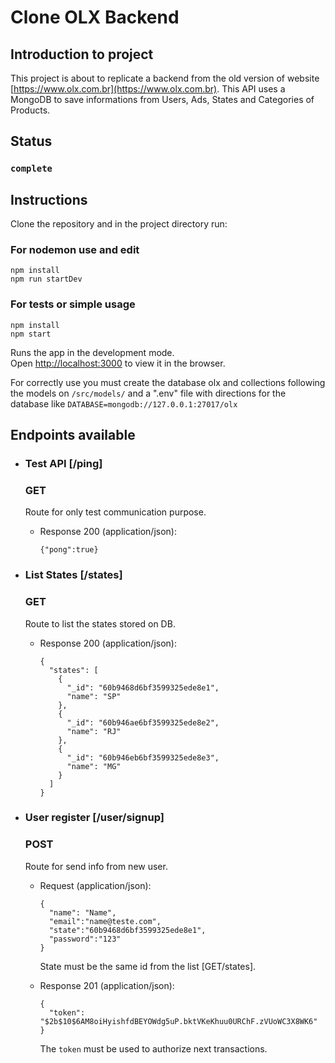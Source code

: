 # Clone OLX Backend

## Introduction to project

This project is about to replicate a backend from the old version of website [https://www.olx.com.br](https://www.olx.com.br). This API uses a MongoDB to save informations from Users, Ads, States and Categories of Products.

## Status 

### `complete`

## Instructions

Clone the repository and in the project directory run:


### For nodemon use and edit

```
npm install
npm run startDev
```


### For tests or simple usage

```
npm install
npm start
```

Runs the app in the development mode.\
Open [http://localhost:3000](http://localhost:3000) to view it in the browser.

For correctly use you must create the database olx and collections following the models on `/src/models/` and a ".env" file with directions for the database like  `DATABASE=mongodb://127.0.0.1:27017/olx`

## Endpoints available

+ ### Test API [/ping]
  ### GET
  Route for only test communication purpose.
  + Response 200 (application/json):
    ``` 
    {"pong":true}
    ```

+ ### List States [/states]
  ### GET
  Route to list the states stored on DB.
  + Response 200 (application/json):
    ``` 
    {
      "states": [
        {
          "_id": "60b9468d6bf3599325ede8e1",
          "name": "SP"
        },
        {
          "_id": "60b946ae6bf3599325ede8e2",
          "name": "RJ"
        },
        {
          "_id": "60b946eb6bf3599325ede8e3",
          "name": "MG"
        }
      ]
    }
    ```

+ ### User register [/user/signup]
  ### POST
  Route for send info from new user.
  + Request (application/json):
    ``` 
    {
	  "name": "Name",
	  "email":"name@teste.com",
	  "state":"60b9468d6bf3599325ede8e1",
	  "password":"123"
    }
    ```
    State must be the same id from the list [GET/states].


  + Response 201 (application/json):
    ``` 
    {
      "token": "$2b$10$6AM8oiHyishfdBEYOWdg5uP.bktVKeKhuu0URChF.zVUoWC3X8WK6"
    }
    ```
    The `token` must be used to authorize next transactions.
    